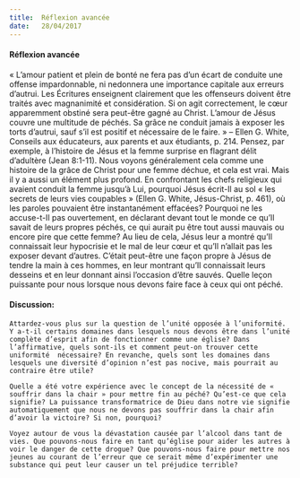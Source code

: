 ```yaml
---
title:  Réflexion avancée
date:   28/04/2017
---
```


#### Réflexion avancée

« L’amour patient et plein de bonté ne fera pas d’un écart de conduite une offense impardonnable, ni nedonnera une importance capitale aux erreurs d’autrui. Les Écritures enseignent clairement que les offenseurs doivent être traités avec magnanimité et considération. Si on agit correctement, le cœur apparemment obstiné sera peut-être gagné au Christ. L’amour de Jésus couvre une multitude de péchés. Sa grâce ne conduit jamais à exposer les torts d’autrui, sauf s’il est positif et nécessaire de le faire. » – Ellen G. White, Conseils aux éducateurs, aux parents et aux étudiants, p. 214. Pensez, par exemple, à l’histoire de Jésus et la femme surprise en flagrant délit d’adultère (Jean 8:1-11). Nous voyons généralement cela comme une histoire de la grâce de Christ pour une femme déchue, et cela est vrai. Mais il y a aussi un élément plus profond. En confrontant les chefs religieux qui avaient conduit la femme jusqu’à Lui, pourquoi Jésus écrit-Il au sol « les secrets de leurs vies coupables » (Ellen G. White, Jésus-Christ, p. 461), où les paroles pouvaient être instantanément effacées? Pourquoi ne les accuse-t-Il pas ouvertement, en déclarant devant tout le monde ce qu’Il savait de leurs propres péchés, ce qui aurait pu être tout aussi mauvais ou encore pire que cette femme? Au lieu de cela, Jésus leur a montré qu’Il connaissait leur hypocrisie et le mal de leur cœur et qu’Il n’allait pas les exposer devant d’autres. C’était peut-être une façon propre à Jésus de tendre la main à ces hommes, en leur montrant qu’Il connaissait leurs desseins et en leur donnant ainsi l’occasion d’être sauvés. Quelle leçon puissante pour nous lorsque nous devons faire face à ceux qui ont péché. 

#### Discussion: 

`Attardez-vous plus sur la question de l’unité opposée à l’uniformité. Y a-t-il certains domaines dans lesquels nous devons être dans l’unité complète d’esprit afin de fonctionner comme une église? Dans l’affirmative, quels sont-ils et comment peut-on trouver cette uniformité  nécessaire? En revanche, quels sont les domaines dans lesquels une diversité d’opinion n’est pas nocive, mais pourrait au contraire être utile?` 

`Quelle a été votre expérience avec le concept de la nécessité de « souffrir dans la chair » pour mettre fin au péché? Qu’est-ce que cela signifie? La puissance transformatrice de Dieu dans notre vie signifie automatiquement que nous ne devons pas souffrir dans la chair afin d’avoir la victoire? Si non, pourquoi?` 

`Voyez autour de vous la dévastation causée par l’alcool dans tant de vies. Que pouvons-nous faire en tant qu’église pour aider les autres à voir le danger de cette drogue? Que pouvons-nous faire pour mettre nos jeunes au courant de l’erreur que ce serait même d’expérimenter une substance qui peut leur causer un tel préjudice terrible?` 
